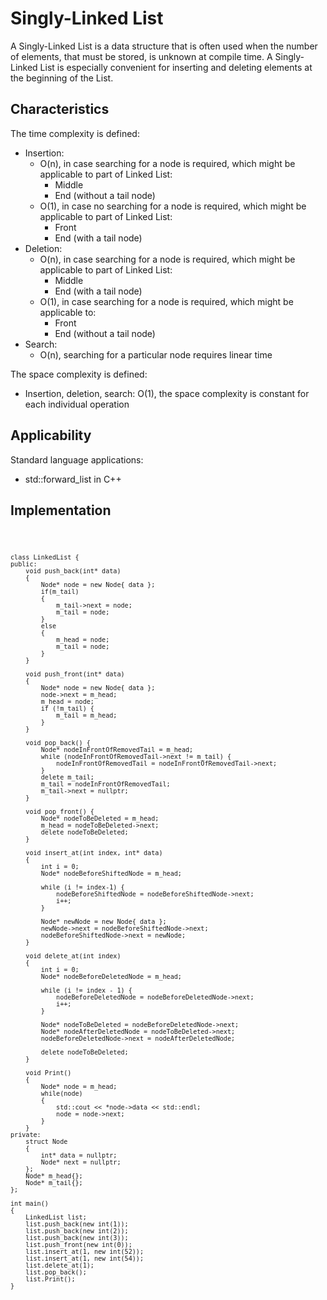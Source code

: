 # Singly-Linked List

A Singly-Linked List is a data structure that is often used when the number of elements, that must be stored, is unknown at compile time. A Singly-Linked List is especially convenient for inserting and deleting elements at the beginning of the List. 

## Characteristics

The time complexity is defined:
- Insertion:
    - O(n), in case searching for a node is required, which might be applicable to part of Linked List:
        - Middle 
        - End (without a tail node)
    - O(1), in case no searching for a node is required, which might be applicable to part of Linked List:
        - Front 
        - End (with a tail node)
- Deletion:
    - O(n), in case searching for a node is required, which might be applicable to part of Linked List:
        - Middle
        - End (with a tail node)
    - O(1), in case searching for a node is required, which might be applicable to:
        - Front
        - End (without a tail node)
- Search:
    - O(n), searching for a particular node requires linear time

The space complexity is defined:
- Insertion, deletion, search: O(1), the space complexity is constant for each individual operation

## Applicability

Standard language applications:
- std::forward_list in C++

## Implementation

<code>

    class LinkedList {
    public:
        void push_back(int* data)
        {
            Node* node = new Node{ data };
            if(m_tail)
            {
                m_tail->next = node;
                m_tail = node;
            }
            else
            {
                m_head = node;
                m_tail = node;
            }
        }

        void push_front(int* data) 
        {
            Node* node = new Node{ data };
            node->next = m_head;
            m_head = node;
            if (!m_tail) {
                m_tail = m_head;
            }
        }
        
        void pop_back() {
            Node* nodeInFrontOfRemovedTail = m_head;
            while (nodeInFrontOfRemovedTail->next != m_tail) {
                nodeInFrontOfRemovedTail = nodeInFrontOfRemovedTail->next;
            }
            delete m_tail;
            m_tail = nodeInFrontOfRemovedTail;
            m_tail->next = nullptr;
        }

        void pop_front() {
            Node* nodeToBeDeleted = m_head;
            m_head = nodeToBeDeleted->next;
            delete nodeToBeDeleted;
        }

        void insert_at(int index, int* data) 
        {
            int i = 0;
            Node* nodeBeforeShiftedNode = m_head;
            
            while (i != index-1) {
                nodeBeforeShiftedNode = nodeBeforeShiftedNode->next;
                i++;
            }

            Node* newNode = new Node{ data };
            newNode->next = nodeBeforeShiftedNode->next;
            nodeBeforeShiftedNode->next = newNode;
        }

        void delete_at(int index) 
        {
            int i = 0;
            Node* nodeBeforeDeletedNode = m_head;

            while (i != index - 1) {
                nodeBeforeDeletedNode = nodeBeforeDeletedNode->next;
                i++;
            }

            Node* nodeToBeDeleted = nodeBeforeDeletedNode->next;
            Node* nodeAfterDeletedNode = nodeToBeDeleted->next;
            nodeBeforeDeletedNode->next = nodeAfterDeletedNode;

            delete nodeToBeDeleted;
        }

        void Print()
        {
            Node* node = m_head;
            while(node)
            {
                std::cout << *node->data << std::endl;
                node = node->next;
            }
        }
    private:
        struct Node
        {
            int* data = nullptr;
            Node* next = nullptr;
        };
        Node* m_head{};
        Node* m_tail{};
    };

    int main()
    {
        LinkedList list;
        list.push_back(new int(1));
        list.push_back(new int(2));
        list.push_back(new int(3));
        list.push_front(new int(0));
        list.insert_at(1, new int(52));
        list.insert_at(1, new int(54));
        list.delete_at(1);
        list.pop_back();
        list.Print();
    }

</code>
